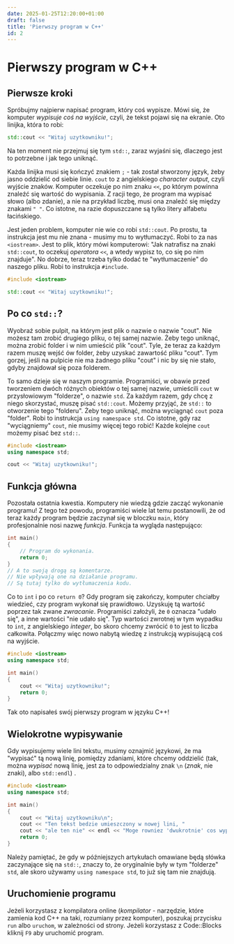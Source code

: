 ```yaml
---
date: 2025-01-25T12:20:00+01:00
draft: false
title: 'Pierwszy program w C++'
id: 2
---
```


# Pierwszy program w C++

## Pierwsze kroki

Spróbujmy najpierw napisać program, który coś wypisze. Mówi się, że komputer *wypisuje coś na wyjście*, czyli, że tekst pojawi się na ekranie. Oto linijka, która to robi:

```cpp
std::cout << "Witaj uzytkowniku!";
```

Na ten moment nie przejmuj się tym `std::`, zaraz wyjaśni się, dlaczego jest to potrzebne i jak tego uniknąć.

Każda linijka musi się kończyć znakiem `;` - tak został stworzony język, żeby jasno oddzielić od siebie linie. `cout` to z angielskiego *character output*, czyli wyjście znaków. Komputer oczekuje po nim znaku `<<`, po którym powinna znaleźć się wartość do wypisania. Z racji tego, że program ma wypisać słowo (albo zdanie), a nie na przykład liczbę, musi ona znaleźć się między znakami `" "`. Co istotne, na razie dopuszczane są tylko litery alfabetu łacińskiego.

Jest jeden problem, komputer nie wie co robi `std::cout`. Po prostu, ta instrukcja jest mu nie znana - musimy mu to wytłumaczyć. Robi to za nas `<iostream>`. Jest to plik, który mówi komputerowi: "Jak natrafisz na znaki `std::cout`, to oczekuj *operatora* `<<`, a wtedy wypisz to, co się po nim znajduje". No dobrze, teraz trzeba tylko dodać te "wytłumaczenie" do naszego pliku. Robi to instrukcja `#include`.

```cpp
#include <iostream>

std::cout << "Witaj uzytkowniku!";
```

## Po co `std::`?

Wyobraź sobie pulpit, na którym jest plik o nazwie o nazwie "cout". Nie możesz tam zrobić drugiego pliku, o tej samej nazwie. Żeby tego uniknąć, można zrobić folder i w nim umieścić plik "cout". Tyle, że teraz za każdym razem muszę wejść ów folder, żeby uzyskać zawartość pliku "cout". Tym gorzej, jeśli na pulpicie nie ma żadnego pliku "cout" i nic by się nie stało, gdyby znajdował się poza folderem.

To samo dzieje się w naszym programie. Programiści, w obawie przed tworzeniem dwóch różnych obiektów o tej samej nazwie, umieścili `cout` w przysłowiowym "folderze", o nazwie `std`. Za każdym razem, gdy chcę z niego skorzystać, muszę pisać `std::cout`. Możemy przyjąć, że `std::` to otworzenie tego "folderu". Żeby tego uniknąć, można wyciągnąć `cout` poza "folder". Robi to instrukcja `using namespace std`. Co istotne, gdy raz "wyciągniemy" `cout`, nie musimy więcej tego robić! Każde kolejne `cout` możemy pisać bez `std::`.

```cpp
#include <iostream>
using namespace std;

cout << "Witaj uzytkowniku!";
```

## Funkcja główna

Pozostała ostatnia kwestia. Komputery nie wiedzą gdzie zacząć wykonanie programu! Z tego też powodu, programiści wiele lat temu postanowili, że od teraz każdy program będzie zaczynał się w bloczku `main`, który profesjonalnie nosi nazwę *funkcja*. Funkcja ta wygląda następująco:

```cpp
int main()
{
    // Program do wykonania.
    return 0;
}
// A to swoją drogą są komentarze.
// Nie wpływają one na działanie programu.
// Są tutaj tylko do wytłumaczenia kodu.
```

Co to `int` i po co `return 0`? Gdy program się zakończy, komputer chciałby wiedzieć, czy program wykonał się prawidłowo. Uzyskuję tą wartość poprzez tak zwane *zwracanie*. Programiści założyli, że `0` oznacza "udało się", a inne wartości "nie udało się". Typ wartości zwrotnej w tym wypadku to `int`, z angielskiego *integer*, bo skoro chcemy zwrócić `0` to jest to liczba całkowita. Połączmy więc nowo nabytą wiedzę z instrukcją wypisującą coś na wyjście.

```cpp
#include <iostream>
using namespace std;

int main()
{
    cout << "Witaj uzytkowniku!";
    return 0;
}
```

Tak oto napisałeś swój pierwszy program w języku C++!

## Wielokrotne wypisywanie

Gdy wypisujemy wiele lini tekstu, musimy oznajmić językowi, że ma "wypisać" tą nową linię, pomiędzy zdaniami, które chcemy oddzielić (tak, można *wypisać* nową linię, jest za to odpowiedzialny znak `\n` (*znak*, nie znaki), albo `std::endl`) .

```cpp
#include <iostream>
using namespace std;

int main()
{
    cout << "Witaj uzytkowniku\n";
    cout << "Ten tekst bedzie umieszczony w nowej lini, "
    cout << "ale ten nie" << endl << "Moge rowniez 'dwukrotnie' cos wypisac, z jednej lini w kodzie\n";
    return 0;
}
```

Należy pamiętać, że gdy w późniejszych artykułach omawiane będą słówka zaczynające się na `std::`, znaczy to, że oryginalnie były w tym "folderze" `std`, ale skoro używamy `using namespace std`, to już się tam nie znajdują.

## Uruchomienie programu

Jeżeli korzystasz z kompilatora online (*kompilator* - narzędzie, które zamienia kod C++ na taki, rozumiany przez komputer), poszukaj przycisku `run` albo `uruchom`, w zależności od strony. Jeżeli korzystasz z Code::Blocks kliknij `F9` aby uruchomić program.
